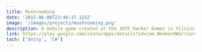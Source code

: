 ```yaml
---
title: Mushrooming
date: '2015-06-06T23:46:37.121Z'
image: '/images/projects/mushrooming.png'
description: A mobile game created at the 10th Hacker Games in Vilnius. It won the games track. The team behind this game is called Weekend Warriors. The game is available on Google Play.
link: https://play.google.com/store/apps/details?id=com.WeekendWarriors.Mushrooming
tech: ['Unity', 'C#']
---
```


